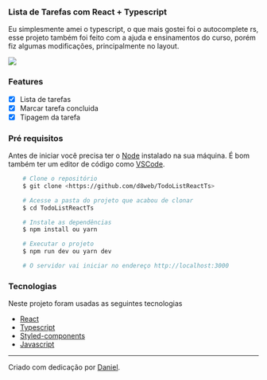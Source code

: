 ### Lista de Tarefas com React + Typescript

<p>Eu simplesmente amei o typescript, o que mais gostei foi o autocomplete rs, esse projeto também foi feito com a ajuda e ensinamentos do curso, porém fiz algumas modificações, principalmente no layout.</p>

<img src="https://github.com/d8web/Pizza-System-Next-JS/blob/master/public/img/pizza.gif"/>

### Features

- [x] Lista de tarefas
- [x] Marcar tarefa concluida
- [x] Tipagem da tarefa

### Pré requisitos
Antes de iniciar você precisa ter o [Node](https://nodejs.org/en/) instalado na sua máquina. É bom também ter um editor de código como [VSCode](https://code.visualstudio.com/).

```bash
    # Clone o repositório
    $ git clone <https://github.com/d8web/TodoListReactTs>

    # Acesse a pasta do projeto que acabou de clonar
    $ cd TodoListReactTs

    # Instale as dependências
    $ npm install ou yarn

    # Executar o projeto
    $ npm run dev ou yarn dev

    # O servidor vai iniciar no endereço http://localhost:3000
```

### Tecnologias

Neste projeto foram usadas as seguintes tecnologias

- [React](https://pt-br.reactjs.org/)
- [Typescript](https://www.typescriptlang.org/)
- [Styled-components](https://styled-components.com/)
- [Javascript](https://developer.mozilla.org/pt-BR/docs/Web/JavaScript)

<hr/>
Criado com dedicação por <a href="https://github.com/d8web/" target="_blank">Daniel</a>.
